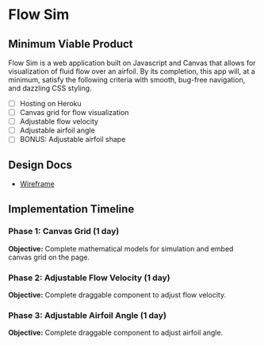# Flow Sim

## Minimum Viable Product

Flow Sim is a web application built on Javascript and Canvas that allows for visualization of fluid flow over an airfoil. By its completion, this app will, at a minimum, satisfy the following criteria with smooth, bug-free navigation, and dazzling CSS styling.

- [ ] Hosting on Heroku
- [ ] Canvas grid for flow visualization
- [ ] Adjustable flow velocity
- [ ] Adjustable airfoil angle
- [ ] BONUS: Adjustable airfoil shape

## Design Docs
* [Wireframe](https://github.com/jslawjslaw/Flow-Sim/blob/master/docs/Flow_Sim.pdf)


## Implementation Timeline

### Phase 1: Canvas Grid (1 day)

**Objective:** Complete mathematical models for simulation and embed canvas grid on the page.

### Phase 2: Adjustable Flow Velocity (1 day)

**Objective:** Complete draggable component to adjust flow velocity.

### Phase 3: Adjustable Airfoil Angle (1 day)

**Objective:** Complete draggable component to adjust airfoil angle.
